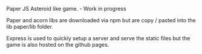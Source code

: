 Paper JS Asteroid like game. -  Work in progress

Paper and acorn libs are downloaded via npm but are copy / pasted into the lib paper/lib folder.

Express is used to quickly setup a server and serve the static files but the game is also hosted on the github pages.

